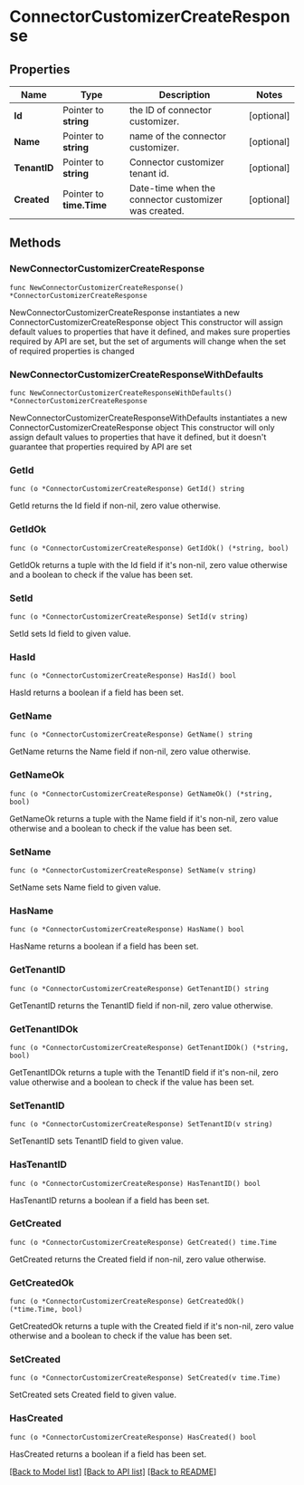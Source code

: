 # ConnectorCustomizerCreateResponse

## Properties

Name | Type | Description | Notes
------------ | ------------- | ------------- | -------------
**Id** | Pointer to **string** | the ID of connector customizer. | [optional] 
**Name** | Pointer to **string** | name of the connector customizer. | [optional] 
**TenantID** | Pointer to **string** | Connector customizer tenant id. | [optional] 
**Created** | Pointer to **time.Time** | Date-time when the connector customizer was created. | [optional] 

## Methods

### NewConnectorCustomizerCreateResponse

`func NewConnectorCustomizerCreateResponse() *ConnectorCustomizerCreateResponse`

NewConnectorCustomizerCreateResponse instantiates a new ConnectorCustomizerCreateResponse object
This constructor will assign default values to properties that have it defined,
and makes sure properties required by API are set, but the set of arguments
will change when the set of required properties is changed

### NewConnectorCustomizerCreateResponseWithDefaults

`func NewConnectorCustomizerCreateResponseWithDefaults() *ConnectorCustomizerCreateResponse`

NewConnectorCustomizerCreateResponseWithDefaults instantiates a new ConnectorCustomizerCreateResponse object
This constructor will only assign default values to properties that have it defined,
but it doesn't guarantee that properties required by API are set

### GetId

`func (o *ConnectorCustomizerCreateResponse) GetId() string`

GetId returns the Id field if non-nil, zero value otherwise.

### GetIdOk

`func (o *ConnectorCustomizerCreateResponse) GetIdOk() (*string, bool)`

GetIdOk returns a tuple with the Id field if it's non-nil, zero value otherwise
and a boolean to check if the value has been set.

### SetId

`func (o *ConnectorCustomizerCreateResponse) SetId(v string)`

SetId sets Id field to given value.

### HasId

`func (o *ConnectorCustomizerCreateResponse) HasId() bool`

HasId returns a boolean if a field has been set.

### GetName

`func (o *ConnectorCustomizerCreateResponse) GetName() string`

GetName returns the Name field if non-nil, zero value otherwise.

### GetNameOk

`func (o *ConnectorCustomizerCreateResponse) GetNameOk() (*string, bool)`

GetNameOk returns a tuple with the Name field if it's non-nil, zero value otherwise
and a boolean to check if the value has been set.

### SetName

`func (o *ConnectorCustomizerCreateResponse) SetName(v string)`

SetName sets Name field to given value.

### HasName

`func (o *ConnectorCustomizerCreateResponse) HasName() bool`

HasName returns a boolean if a field has been set.

### GetTenantID

`func (o *ConnectorCustomizerCreateResponse) GetTenantID() string`

GetTenantID returns the TenantID field if non-nil, zero value otherwise.

### GetTenantIDOk

`func (o *ConnectorCustomizerCreateResponse) GetTenantIDOk() (*string, bool)`

GetTenantIDOk returns a tuple with the TenantID field if it's non-nil, zero value otherwise
and a boolean to check if the value has been set.

### SetTenantID

`func (o *ConnectorCustomizerCreateResponse) SetTenantID(v string)`

SetTenantID sets TenantID field to given value.

### HasTenantID

`func (o *ConnectorCustomizerCreateResponse) HasTenantID() bool`

HasTenantID returns a boolean if a field has been set.

### GetCreated

`func (o *ConnectorCustomizerCreateResponse) GetCreated() time.Time`

GetCreated returns the Created field if non-nil, zero value otherwise.

### GetCreatedOk

`func (o *ConnectorCustomizerCreateResponse) GetCreatedOk() (*time.Time, bool)`

GetCreatedOk returns a tuple with the Created field if it's non-nil, zero value otherwise
and a boolean to check if the value has been set.

### SetCreated

`func (o *ConnectorCustomizerCreateResponse) SetCreated(v time.Time)`

SetCreated sets Created field to given value.

### HasCreated

`func (o *ConnectorCustomizerCreateResponse) HasCreated() bool`

HasCreated returns a boolean if a field has been set.


[[Back to Model list]](../README.md#documentation-for-models) [[Back to API list]](../README.md#documentation-for-api-endpoints) [[Back to README]](../README.md)


